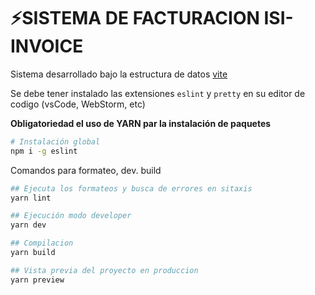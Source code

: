 # ⚡SISTEMA DE FACTURACION ISI-INVOICE

Sistema desarrollado bajo la estructura de datos [vite](https://www.npmjs.com/package/vite)

Se debe tener instalado las extensiones `eslint` y `pretty` en su editor de codigo (vsCode, WebStorm, etc)

**Obligatoriedad el uso de YARN par la instalación de paquetes**

```bash
# Instalación global
npm i -g eslint
```

Comandos para formateo, dev. build

```bash
## Ejecuta los formateos y busca de errores en sitaxis
yarn lint

## Ejecución modo developer
yarn dev

## Compilacion
yarn build

## Vista previa del proyecto en produccion
yarn preview
```
